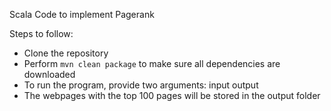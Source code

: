 Scala Code to implement Pagerank  

Steps to follow:  
- Clone the repository  
- Perform `mvn clean package` to make sure all dependencies are downloaded  
- To run the program, provide two arguments: input output  
- The webpages with the top 100 pages will be stored in the output folder  


